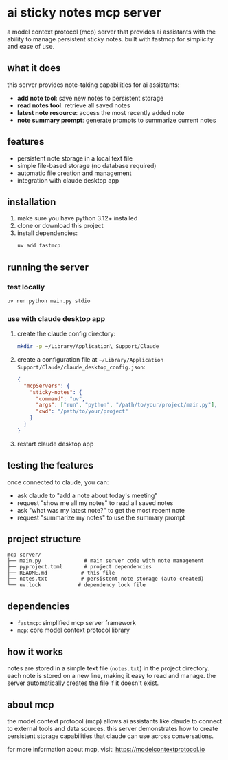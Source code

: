 # ai sticky notes mcp server

a model context protocol (mcp) server that provides ai assistants with the ability to manage persistent sticky notes. built with fastmcp for simplicity and ease of use.

## what it does

this server provides note-taking capabilities for ai assistants:

- **add note tool**: save new notes to persistent storage
- **read notes tool**: retrieve all saved notes
- **latest note resource**: access the most recently added note
- **note summary prompt**: generate prompts to summarize current notes

## features

- persistent note storage in a local text file
- simple file-based storage (no database required)
- automatic file creation and management
- integration with claude desktop app

## installation

1. make sure you have python 3.12+ installed
2. clone or download this project
3. install dependencies:
   ```bash
   uv add fastmcp
   ```

## running the server

### test locally

```bash
uv run python main.py stdio
```

### use with claude desktop app

1. create the claude config directory:

   ```bash
   mkdir -p ~/Library/Application\ Support/Claude
   ```

2. create a configuration file at `~/Library/Application Support/Claude/claude_desktop_config.json`:

   ```json
   {
     "mcpServers": {
       "sticky-notes": {
         "command": "uv",
         "args": ["run", "python", "/path/to/your/project/main.py"],
         "cwd": "/path/to/your/project"
       }
     }
   }
   ```

3. restart claude desktop app

## testing the features

once connected to claude, you can:

- ask claude to "add a note about today's meeting"
- request "show me all my notes" to read all saved notes
- ask "what was my latest note?" to get the most recent note
- request "summarize my notes" to use the summary prompt

## project structure

```
mcp server/
├── main.py              # main server code with note management
├── pyproject.toml       # project dependencies
├── README.md           # this file
├── notes.txt           # persistent note storage (auto-created)
└── uv.lock            # dependency lock file
```

## dependencies

- `fastmcp`: simplified mcp server framework
- `mcp`: core model context protocol library

## how it works

notes are stored in a simple text file (`notes.txt`) in the project directory. each note is stored on a new line, making it easy to read and manage. the server automatically creates the file if it doesn't exist.

## about mcp

the model context protocol (mcp) allows ai assistants like claude to connect to external tools and data sources. this server demonstrates how to create persistent storage capabilities that claude can use across conversations.

for more information about mcp, visit: https://modelcontextprotocol.io
